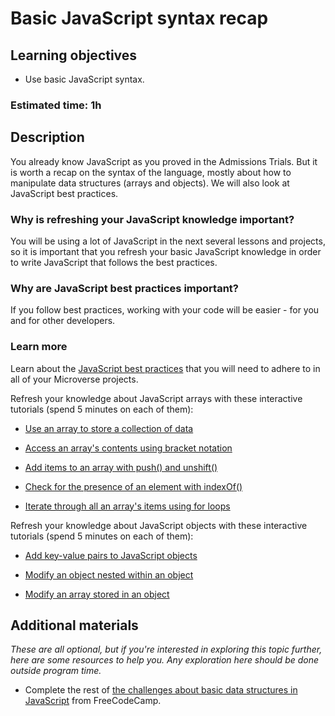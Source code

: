 # Basic JavaScript syntax recap

## Learning objectives

- Use basic JavaScript syntax.

### Estimated time: 1h

## Description

You already know JavaScript as you proved in the Admissions Trials. But it is worth a recap on the syntax of the language, mostly about how to manipulate data structures (arrays and objects). We will also look at JavaScript best practices.

### Why is refreshing your JavaScript knowledge important?

You will be using a lot of JavaScript in the next several lessons and projects, so it is important that you refresh your basic JavaScript knowledge in order to write JavaScript that follows the best practices.

### Why are JavaScript best practices important?

If you follow best practices, working with your code will be easier - for you and for other developers.

### Learn more

Learn about the [JavaScript best practices](https://github.com/microverseinc/curriculum-html-css/blob/main/articles/javascript_best_practices.md) that you will need to adhere to in all of your Microverse projects.

Refresh your knowledge about JavaScript arrays with these interactive tutorials (spend 5 minutes on each of them):

- [Use an array to store a collection of data](https://www.freecodecamp.org/learn/javascript-algorithms-and-data-structures/basic-data-structures/use-an-array-to-store-a-collection-of-data)

- [Access an array's contents using bracket notation](https://www.freecodecamp.org/learn/javascript-algorithms-and-data-structures/basic-data-structures/access-an-arrays-contents-using-bracket-notation)

- [Add items to an array with push() and unshift()](https://www.freecodecamp.org/learn/javascript-algorithms-and-data-structures/basic-data-structures/add-items-to-an-array-with-push-and-unshift)

- [Check for the presence of an element with indexOf()](https://www.freecodecamp.org/learn/javascript-algorithms-and-data-structures/basic-data-structures/check-for-the-presence-of-an-element-with-indexof)

- [Iterate through all an array's items using for loops](https://www.freecodecamp.org/learn/javascript-algorithms-and-data-structures/basic-data-structures/iterate-through-all-an-arrays-items-using-for-loops)

Refresh your knowledge about JavaScript objects with these interactive tutorials (spend 5 minutes on each of them):

- [Add key-value pairs to JavaScript objects](https://www.freecodecamp.org/learn/javascript-algorithms-and-data-structures/basic-data-structures/add-key-value-pairs-to-javascript-objects)

- [Modify an object nested within an object](https://www.freecodecamp.org/learn/javascript-algorithms-and-data-structures/basic-data-structures/modify-an-object-nested-within-an-object)

- [Modify an array stored in an object](https://www.freecodecamp.org/learn/javascript-algorithms-and-data-structures/basic-data-structures/modify-an-array-stored-in-an-object)

## Additional materials

*These are all optional, but if you're interested in exploring this topic further, here are some resources to help you. Any exploration here should be done outside program time.*
- Complete the rest of [the challenges about basic data structures in JavaScript](https://www.freecodecamp.org/learn/javascript-algorithms-and-data-structures/basic-data-structures/) from FreeCodeCamp. 

